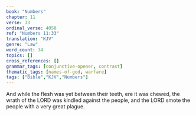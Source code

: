 ```yaml
---
book: "Numbers"
chapter: 11
verse: 33
ordinal_verse: 4058
ref: "Numbers 11:33"
translation: "KJV"
genre: "Law"
word_count: 34
topics: []
cross_references: []
grammar_tags: [conjunctive-opener, contrast]
thematic_tags: [names-of-god, warfare]
tags: ["Bible","KJV","Numbers"]
---
```

And while the flesh was yet between their teeth, ere it was chewed, the wrath of the LORD was kindled against the people, and the LORD smote the people with a very great plague.
